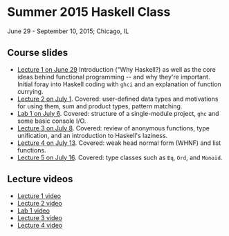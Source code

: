 # Summer 2015 Haskell Class 

June 29 - September 10, 2015; Chicago, IL

## Course slides
* [Lecture 1 on June 29](https://docs.google.com/presentation/d/1rnqw2WXHZ_KnjoQ5Wu92of0aPvemhi_GnCzY_xPMjms/edit?usp=sharing) Introduction ("Why Haskell?) as well as the core ideas behind functional programming -- and why they're important. Initial foray into Haskell coding with ```ghci``` and an explanation of function currying. 
* [Lecture 2 on July 1](https://docs.google.com/presentation/d/17PCpozzLOsdk99XqA47vvImEHZTSkKs-9wyUJq7Ftks/edit#slide=id.p). Covered: user-defined data types and motivations for using them, sum and product types, pattern matching. 
* [Lab 1 on July 6](https://docs.google.com/presentation/d/1K4M9Fzqa9FD2druXJrfRpHd6TTeyy3o3JguWHi1yWSc/edit?usp=sharing). Covered: structure of a single-module project, ```ghc``` and some basic console I/O. 
* [Lecture 3 on July 8](https://docs.google.com/presentation/d/1OUWDyCEDKlVFNmAn4Ja7HCkrFV_Kc1ucwyMEvOBCap8/edit?usp=sharing). Covered: review of anonymous functions, type unification, and an introduction to Haskell's laziness. 
* [Lecture 4 on July 13](https://docs.google.com/presentation/d/1FIZX9BF-isjDkAN4D96KpAdzBNJ9bVQ1sYh3bqF8DO8/edit?usp=sharing). Covered: weak head normal form (WHNF) and list functions. 
* [Lecture 5 on July 16](https://docs.google.com/presentation/d/1Yx02f9OUSoaFgKCIg0uApZa9wuR-cIQk7b1Y_Hkg-4E/edit#slide=id.p). Covered: type classes such as ```Eq```, ```Ord```, and ```Monoid```. 

## Lecture videos
* [Lecture 1 video](https://www.youtube.com/watch?v=ZoBOUqS1jgI)
* [Lecture 2 video](https://www.youtube.com/watch?v=okRn7qNewwE)
* [Lab 1 video](https://www.youtube.com/watch?v=9ZxvLIJybzs)
* [Lecture 3 video](https://www.youtube.com/watch?v=iuBwKIcC198)
* [Lecture 4 video](https://www.youtube.com/watch?v=LVWrWT0JKSA)
